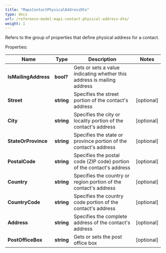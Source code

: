 ```yaml
---
title: "MapiContactPhysicalAddressDto"
type: docs
url: /reference-model-mapi-contact-physical-address-dto/
weight: 1
---
```

Refers to the group of properties that define physical address for a contact.             

Properties:

Name | Type | Description | Notes
---- | ---- | ----------- | -----
**IsMailingAddress** | **bool?** | Gets or sets a value indicating whether this address is mailing address              | 
**Street** | **string** | Specifies the street portion of the contact&#39;s address              | [optional] 
**City** | **string** | Specifies the city or locality portion of the contact&#39;s address              | [optional] 
**StateOrProvince** | **string** | Specifies the state or province portion of the contact&#39;s address              | [optional] 
**PostalCode** | **string** | Specifies the postal code (ZIP code) portion of the contact&#39;s address              | [optional] 
**Country** | **string** | Specifies the country or region portion of the contact&#39;s address              | [optional] 
**CountryCode** | **string** | Specifies the country code portion of the contact&#39;s address              | [optional] 
**Address** | **string** | Specifies the complete address of the contact&#39;s address              | [optional] 
**PostOfficeBox** | **string** | Gets or sets the post office box              | [optional] 


